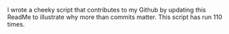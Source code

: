 I wrote a cheeky script that contributes to my Github by updating this ReadMe to illustrate why more than commits matter. This script has run 110 times.